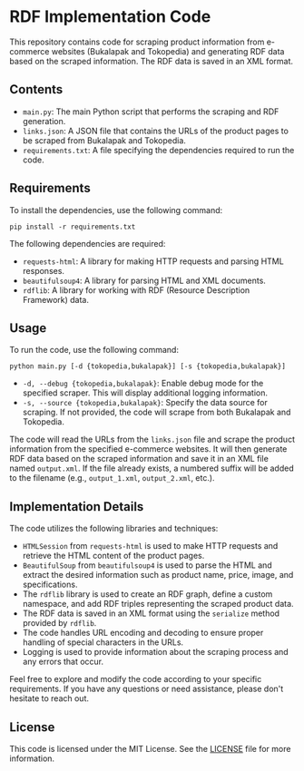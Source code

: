 # RDF Implementation Code

This repository contains code for scraping product information from e-commerce websites (Bukalapak and Tokopedia) and generating RDF data based on the scraped information. The RDF data is saved in an XML format.

## Contents

- `main.py`: The main Python script that performs the scraping and RDF generation.
- `links.json`: A JSON file that contains the URLs of the product pages to be scraped from Bukalapak and Tokopedia.
- `requirements.txt`: A file specifying the dependencies required to run the code.

## Requirements

To install the dependencies, use the following command:

```
pip install -r requirements.txt
```

The following dependencies are required:

- `requests-html`: A library for making HTTP requests and parsing HTML responses.
- `beautifulsoup4`: A library for parsing HTML and XML documents.
- `rdflib`: A library for working with RDF (Resource Description Framework) data.

## Usage

To run the code, use the following command:

```
python main.py [-d {tokopedia,bukalapak}] [-s {tokopedia,bukalapak}]
```

- `-d, --debug {tokopedia,bukalapak}`: Enable debug mode for the specified scraper. This will display additional logging information.
- `-s, --source {tokopedia,bukalapak}`: Specify the data source for scraping. If not provided, the code will scrape from both Bukalapak and Tokopedia.

The code will read the URLs from the `links.json` file and scrape the product information from the specified e-commerce websites. It will then generate RDF data based on the scraped information and save it in an XML file named `output.xml`. If the file already exists, a numbered suffix will be added to the filename (e.g., `output_1.xml`, `output_2.xml`, etc.).

## Implementation Details

The code utilizes the following libraries and techniques:

- `HTMLSession` from `requests-html` is used to make HTTP requests and retrieve the HTML content of the product pages.
- `BeautifulSoup` from `beautifulsoup4` is used to parse the HTML and extract the desired information such as product name, price, image, and specifications.
- The `rdflib` library is used to create an RDF graph, define a custom namespace, and add RDF triples representing the scraped product data.
- The RDF data is saved in an XML format using the `serialize` method provided by `rdflib`.
- The code handles URL encoding and decoding to ensure proper handling of special characters in the URLs.
- Logging is used to provide information about the scraping process and any errors that occur.

Feel free to explore and modify the code according to your specific requirements. If you have any questions or need assistance, please don't hesitate to reach out.

## License

This code is licensed under the MIT License. See the [LICENSE](LICENSE) file for more information.
